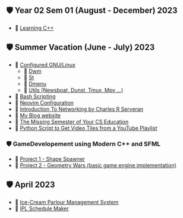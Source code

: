 ## 🛡️ Year 02 Sem 01 (August - December) 2023

 <!-- 🛠️ 🗡️ ⚔️ 💣 🪃 🏹 🛡️ 🪚 🔧 🪛 🔩 ⚙️ 🗜️ ⚖️ 🔗 ⛓️ 🪝 🧰 🧲 🪜 -->

<!-- - 💣 [Start working on my personal game]() -->
<!-- - 🔗 [Decentralised audio video text communication]() -->
<!-- - 🔗 [Weechat]() -->
<!-- - 🪜 [Minecraft Clone]() -->
<!-- - 🔗 [GSoC 2024]() -->
<!-- - 🔗 [Contributing To Libreoffice]() -->
<!-- - 🔗 [Neovim]() -->
<!-- - 🔗 [Lua Language]() -->
<!-- - 🔗 [Regexp]() -->
<!-- - 🔗 [Learn-VIM]() -->

- 🔗 [Learning C++](https://github.com/gautamsahil1947/cpp/tree/main)

## 🛡️ Summer Vacation (June - July) 2023

- 🔗 [Configured GNU/Linux](https://github.com/gautamsahil1947)
  - 🔗 [Dwm](https://github.com/gautamsahil1947/dwm)
  - 🔗 [St](https://github.com/gautamsahil1947/st)
  - 🔗 [Dmenu](https://github.com/gautamsahil1947/dmenu)
  - 🔗 [Utils (Newsboat, Dunst, Tmux, Mpv ...)](https://github.com/gautamsahil1947/utils)
- 🔗 [Bash Scripting](https://github.com/gautamsahil1947/studies/tree/main/notes/01-bashScripting)
- 🔗 [Neovim Configuration](https://github.com/gautamsahil1947/nvim)
- 🔗 [Introduction To Networking by Charles R Serveran](https://github.com/gautamsahil1947/gautamsahil1947/blob/main/Misc/introduction-to-networking.pdf)
- 🔗 [My Blog website](https://gautamsahil1947.github.io)
- 🔗 [The Missing Semester of Your CS Education](https://missing.csail.mit.edu/)
- 🔗 [Python Script to Get Video Tiles from a YouTube Playlist](https://github.com/gautamsahil1947/gautamsahil1947/blob/main/Misc/youtubeScript.py)

### 🛡️ GameDevelopement using Modern C++ and SFML

- 🔗 [Project 1 - Shape Spawner](https://github.com/gautamsahil1947/project1)
- 🔗 [Project 2 - Geometry Wars (basic game engine implementation)](https://github.com/gautamsahil1947/geometry-wars)

## 🛡️ April 2023

- 🔗 [Ice-Cream Parlour Management System](https://github.com/gautamsahil1947/icecream-parlour-management-system)
- 🔗 [IPL Schedule Maker](https://github.com/gautamsahil1947/ipl)
